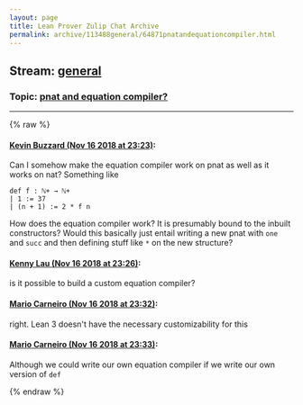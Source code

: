 ```yaml
---
layout: page
title: Lean Prover Zulip Chat Archive 
permalink: archive/113488general/64871pnatandequationcompiler.html
---
```


## Stream: [general](index.html)
### Topic: [pnat and equation compiler?](64871pnatandequationcompiler.html)

---


{% raw %}
#### [ Kevin Buzzard (Nov 16 2018 at 23:23)](https://leanprover.zulipchat.com/#narrow/stream/113488-general/topic/pnat%20and%20equation%20compiler%3F/near/147850385):
Can I somehow make the equation compiler work on pnat as well as it works on nat? Something like

```lean
def f : ℕ+ → ℕ+
| 1 := 37
| (n + 1) := 2 * f n 
```

How does the equation compiler work? It is presumably bound to the inbuilt constructors? Would this basically just entail writing a new pnat with `one` and `succ` and then defining stuff like `*` on the new structure?

#### [ Kenny Lau (Nov 16 2018 at 23:26)](https://leanprover.zulipchat.com/#narrow/stream/113488-general/topic/pnat%20and%20equation%20compiler%3F/near/147850569):
is it possible to build a custom equation compiler?

#### [ Mario Carneiro (Nov 16 2018 at 23:32)](https://leanprover.zulipchat.com/#narrow/stream/113488-general/topic/pnat%20and%20equation%20compiler%3F/near/147850900):
right. Lean 3 doesn't have the necessary customizability for this

#### [ Mario Carneiro (Nov 16 2018 at 23:33)](https://leanprover.zulipchat.com/#narrow/stream/113488-general/topic/pnat%20and%20equation%20compiler%3F/near/147850924):
Although we could write our own equation compiler if we write our own version of `def`


{% endraw %}
